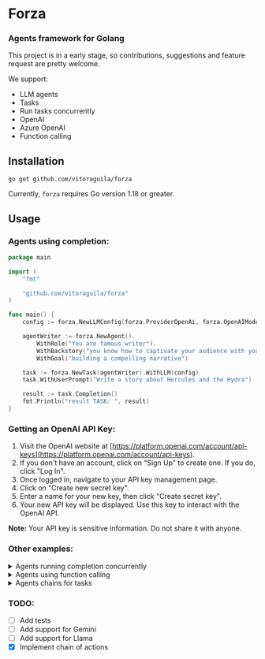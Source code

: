 # Forza

### Agents framework for Golang

This project is in a early stage, so contributions, suggestions and feature request are pretty welcome.

We support: 

* LLM agents
* Tasks
* Run tasks concurrently
* OpenAI
* Azure OpenAI
* Function calling

## Installation

```
go get github.com/vitoraguila/forza
```
Currently, `forza` requires Go version 1.18 or greater.


## Usage

### Agents using completion:

```go
package main

import (
	"fmt"

	"github.com/vitoraguila/forza"
)

func main() {
	config := forza.NewLLMConfig(forza.ProviderOpenAi, forza.OpenAIModels.Gpt35turbo)

	agentWriter := forza.NewAgent().
		WithRole("You are famous writer").
		WithBackstory("you know how to captivate your audience with your words. You have a gift for storytelling and creating magical worlds with your imagination. You are known for your enchanting tales that transport readers to far-off lands and spark their imagination.").
		WithGoal("building a compelling narrative")

	task := forza.NewTask(agentWriter).WithLLM(config)
	task.WithUserPrompt("Write a story about Hercules and the Hydra")

	result := task.Completion()
	fmt.Println("result TASK: ", result)
}


```

### Getting an OpenAI API Key:

1. Visit the OpenAI website at [https://platform.openai.com/account/api-keys](https://platform.openai.com/account/api-keys).
2. If you don't have an account, click on "Sign Up" to create one. If you do, click "Log In".
3. Once logged in, navigate to your API key management page.
4. Click on "Create new secret key".
5. Enter a name for your new key, then click "Create secret key".
6. Your new API key will be displayed. Use this key to interact with the OpenAI API.

**Note:** Your API key is sensitive information. Do not share it with anyone.

### Other examples:

<details>
<summary>Agents running completion concurrently</summary>

```go
package main

import (
	"fmt"

	"github.com/vitoraguila/forza"
)

func main() {
	config := forza.NewLLMConfig(forza.ProviderOpenAi, forza.OpenAIModels.Gpt35turbo)

	marketAnalystAgent := forza.NewAgent().
		WithRole("Lead Market Analyst at a premier digital marketing firm").
		WithBackstory("you specialize in dissecting online business landscapes. Conduct amazing analysis of the products and competitors").
		WithGoal("providing in-depth insights to guide marketing strategies")

	task1 := forza.NewTask(marketAnalystAgent).WithLLM(config)
	task1.WithUserPrompt("Give me a full report about the market of electric cars in the US.")

	contentCreatorAgent := forza.NewAgent().
		WithRole("Creative Content Creator at a top-tier digital marketing agency").
		WithBackstory("you excel in crafting narratives that resonate with audiences on social media. Your expertise lies in turning marketing strategies into engaging stories and visual content that capture attention and inspire action").
		WithGoal("Generate a creative social media post for a new line of eco-friendly products")

	task2 := forza.NewTask(contentCreatorAgent).WithLLM(config)
	task2.WithUserPrompt("Generate a creative social media post for a new line of eco-friendly products.")

	// RUNNING ALL CONCURRENTLY
	f := forza.NewPipeline()

	f.AddTasks(task1.Completion, task2.Completion)
	result := f.RunConcurrently()

	fmt.Println("result TASK1: ", result[0])
	fmt.Println("-----------------")
	fmt.Println("result TASK2: ", result[1])
}

```
</details>

<details>
<summary>Agents using function calling</summary>

```go
package main

import (
	"encoding/json"
	"fmt"

	"github.com/vitoraguila/forza"
)

type UserParams struct {
	UserId string `json:"userId" required:"true"`
}

func getUserId(params string) string {
	fmt.Println("params: ", params)
	var UserParams UserParams
	err := json.Unmarshal([]byte(params), &UserParams)
	if err != nil {
		panic(err)
	}

	// place any logic here

	return fmt.Sprintf("Answer the exact phrase 'The user id is %s'", UserParams.UserId)
}

func main() {
	config := forza.NewLLMConfig(forza.ProviderOpenAi, forza.OpenAIModels.Gpt35turbo)

	agentSpecialist := forza.NewAgent().
		WithRole("Specialist").
		WithBackstory("you are a specialist").
		WithGoal("you are a specialist")

	funcCallingParams := forza.NewFunction(
		forza.WithProperty("userId", "user id description", true),
	)

	task := forza.NewTask(agentSpecialist).WithLLM(config)
	task.WithUserPrompt("My name is robert and my user id is 3434")
	task.AddFunctions("get_user_id", "user will provide an userId, identify and get this userId", funcCallingParams, getUserId)

	result := task.Completion()
	fmt.Println("result TASK: ", result)
}

```
</details>

<details>
<summary>Agents chains for tasks</summary>

```go
package main

import (
	"fmt"

	"github.com/vitoraguila/forza"
)

func main() {
	config := forza.NewLLMConfig(forza.ProviderOpenAi, forza.OpenAIModels.Gpt35turbo)
	marketAnalystAgent := forza.NewAgent()
	marketAnalystAgent.
		WithRole("Lead Market Analyst at a premier digital marketing firm").
		WithBackstory("you specialize in dissecting online business landscapes. Conduct amazing analysis of the products and competitors").
		WithGoal("providing in-depth insights to guide marketing strategies")

	task1 := forza.NewTask(marketAnalystAgent).WithLLM(config)
	task1.WithUserPrompt("Give me a full report about the market of electric cars in the US.")

	contentCreatorAgent := forza.NewAgent()
	contentCreatorAgent.
		WithRole("Creative Content Creator at a top-tier digital marketing agency").
		WithBackstory("you excel in crafting narratives that resonate with audiences on social media. Your expertise lies in turning marketing strategies into engaging stories and visual content that capture attention and inspire action").
		WithGoal("Generate a creative social media post for a new line of eco-friendly products")

	task2 := forza.NewTask(contentCreatorAgent).WithLLM(config)
	task2.WithUserPrompt("Generate a creative social media post for a new line of eco-friendly products.")

	f := forza.NewPipeline()
	chain := f.CreateChain(task1.Completion, task2.Completion)

	fmt.Println("Chain result: ", chain())
}

```
</details>

### TODO:

- [ ] Add tests
- [ ] Add support for Gemini
- [ ] Add support for Llama
- [x] Implement chain of actions
